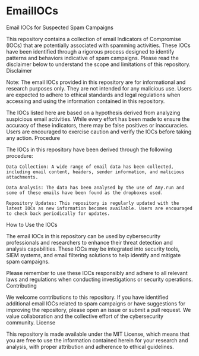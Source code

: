 # EmailIOCs

Email IOCs for Suspected Spam Campaigns

This repository contains a collection of email Indicators of Compromise (IOCs) that are potentially associated with spamming activities. These IOCs have been identified through a rigorous process designed to identify patterns and behaviors indicative of spam campaigns. Please read the disclaimer below to understand the scope and limitations of this repository.
Disclaimer

Note: The email IOCs provided in this repository are for informational and research purposes only. They are not intended for any malicious use. Users are expected to adhere to ethical standards and legal regulations when accessing and using the information contained in this repository.

The IOCs listed here are based on a hypothesis derived from analyzing suspicious email activities. While every effort has been made to ensure the accuracy of these indicators, there may be false positives or inaccuracies. Users are encouraged to exercise caution and verify the IOCs before taking any action.
Procedure

The IOCs in this repository have been derived through the following procedure:

    Data Collection: A wide range of email data has been collected, including email content, headers, sender information, and malicious attachments.

    Data Analysis: The data has been analysed by the use of Any.run and some of these emails have been found as the dropboxes used.

    Repository Updates: This repository is regularly updated with the latest IOCs as new information becomes available. Users are encouraged to check back periodically for updates.

How to Use the IOCs

The email IOCs in this repository can be used by cybersecurity professionals and researchers to enhance their threat detection and analysis capabilities. These IOCs may be integrated into security tools, SIEM systems, and email filtering solutions to help identify and mitigate spam campaigns.

Please remember to use these IOCs responsibly and adhere to all relevant laws and regulations when conducting investigations or security operations.
Contributing

We welcome contributions to this repository. If you have identified additional email IOCs related to spam campaigns or have suggestions for improving the repository, please open an issue or submit a pull request. We value collaboration and the collective effort of the cybersecurity community.
License

This repository is made available under the MIT License, which means that you are free to use the information contained herein for your research and analysis, with proper attribution and adherence to ethical guidelines.
